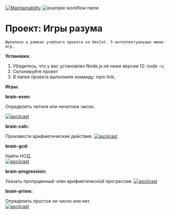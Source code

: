 [![Maintainability](https://api.codeclimate.com/v1/badges/a99a88d28ad37a79dbf6/maintainability)](https://codeclimate.com/github/codeclimate/codeclimate/maintainability) ![example workflow name](https://github.com/smbartem/frontend-project-lvl1/workflows/Node%20CI/badge.svg)

__Проект: Игры разума__ 
===========
    Выполено в рамках учебного проекта на Hexlet. 5 интеллектуальных мини-игр.

__Установка:__
  1. Убедитесь, что у вас установлен Node.js не ниже версии 12: node -v;
  2. Склонируйте проект
  3. В папке проекта выполните команду: npm link;
  
__Игры:__

  __brain-even:__
  
  Определить четное или нечетное число.   
    
 [![asciicast](https://asciinema.org/a/2ilVt0CzlX46VA54FHqS6YPhy.svg)](https://asciinema.org/a/2ilVt0CzlX46VA54FHqS6YPhy)
    
    
  __brain-calc:__ 
  
  Произвести арифметические действия. 
    [![asciicast](https://asciinema.org/a/8ljCTeN9WgOhmlMQlLYn2F3iY.svg)](https://asciinema.org/a/8ljCTeN9WgOhmlMQlLYn2F3iY)
    
    
  __brain-gcd:__ 
  
  Найти НОД.  
    [![asciicast](https://asciinema.org/a/3NrF0Fhx1r8e0jdYTr976Y9d1.svg)](https://asciinema.org/a/3NrF0Fhx1r8e0jdYTr976Y9d1)
    
    
  __brain-progression:__ 
  
  Указать пропущенный член арифметической прогрессии. 
    [![asciicast](https://asciinema.org/a/SQQ0LivO8aCAa4XbU77osPY2i.svg)](https://asciinema.org/a/SQQ0LivO8aCAa4XbU77osPY2i)
    
    
  __brain-prime:__ 
  
  Определить простое ли число или нет.  
    [![asciicast](https://asciinema.org/a/4Egbj6fIJkxpH5yW3llBTLSWt.svg)](https://asciinema.org/a/4Egbj6fIJkxpH5yW3llBTLSWt)
